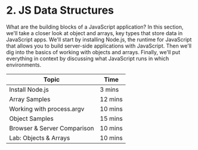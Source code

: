 # 2. JS Data Structures

What are the building blocks of a JavaScript application? In this section, we'll take a closer look at object and arrays, key types that store data in JavaScript apps. We'll start by installing Node.js, the runtime for JavaScript that allows you to build server-side applications with JavaScript. Then we'll dig into the basics of working with objects and arrays. Finally, we'll put everything in context by discussing what JavaScript runs in which environments.

| Topic                       | Time    |
| --------------------------- | ------- |
| Install Node.js             | 3 mins  |
| Array Samples               | 12 mins |
| Working with process.argv   | 10 mins |
| Object Samples              | 15 mins |
| Browser & Server Comparison | 10 mins |
| Lab: Objects & Arrays       | 10 mins |
